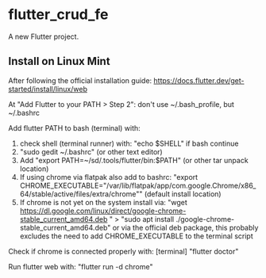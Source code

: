 # flutter_crud_fe

A new Flutter project.

## Install on Linux Mint
After following the official installation guide: https://docs.flutter.dev/get-started/install/linux/web

At "Add Flutter to your PATH > Step 2": don't use ~/.bash_profile, but ~/.bashrc

Add flutter PATH to bash (terminal) with:

1. check shell (terminal runner) with: "echo $SHELL" if bash continue
2. "sudo gedit ~/.bashrc" (or other text editor)
3. Add "export PATH=~/sd/.tools/flutter/bin:$PATH" (or other tar unpack location)
4. If using chrome via flatpak also add to bashrc:
"export CHROME_EXECUTABLE="/var/lib/flatpak/app/com.google.Chrome/x86_64/stable/active/files/extra/chrome""
(default install location)
5. If chrome is not yet on the system install via:
"wget https://dl.google.com/linux/direct/google-chrome-stable_current_amd64.deb
   " > "sudo apt install ./google-chrome-stable_current_amd64.deb" or via the official deb package,
this probably excludes the need to add CHROME_EXECUTABLE to the terminal script

Check if chrome is connected properly with: [terminal] "flutter doctor"

Run flutter web with: "flutter run -d chrome"
